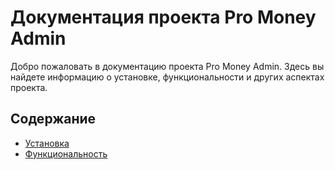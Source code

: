 # Документация проекта Pro Money Admin

Добро пожаловать в документацию проекта Pro Money Admin. Здесь вы найдете информацию о установке, функциональности и других аспектах проекта.

## Содержание

- [Установка](установка.md)
- [Функциональность](функциональность.md)